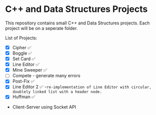 # C++ and Data Structures Projects 
This repository contains small C++ and Data Structures projects. Each project will be on a seperate folder.

List of Projects:
- [x] Cipher :white_check_mark:
- [x] Boggle :white_check_mark:
- [x] Set Card :white_check_mark:
- [x] Line Editor :white_check_mark:
- [x] Mine Sweeper :white_check_mark:
- [ ] Compete
      ​- generate many errors
- [x] Post-Fix :white_check_mark:
- [x] Line Editor 2 :white_check_mark:
      -`re-implementation of Line Editor with circular, doublely linked list with a header node.`
- [x] Huffman :white_check_mark:
- Client-Server using Socket API
